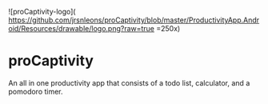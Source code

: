 ![proCaptivity-logo]( https://github.com/jrsnleons/proCaptivity/blob/master/ProductivityApp.Android/Resources/drawable/logo.png?raw=true =250x)



# proCaptivity

An all in one productivity app that consists of a todo list, calculator, and a pomodoro timer.


